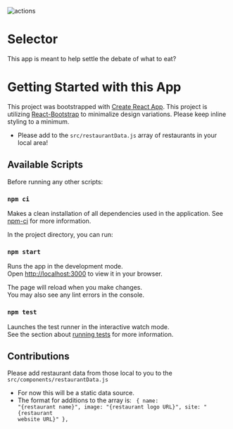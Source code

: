 ![actions](https://github.com/dunnjacoba/selector/actions/workflows/actions.yaml/badge.svg?event=push)

# Selector

This app is meant to help settle the debate of what to eat?

# Getting Started with this App

This project was bootstrapped with [Create React App](https://github.com/facebook/create-react-app). This project is utilizing
[React-Bootstrap](https://react-bootstrap.github.io/) to minimalize design variations. Please keep inline styling to a minimum.

- Please add to the <code>src/restaurantData.js</code> array of restaurants in your local area!

## Available Scripts

Before running any other scripts:

### `npm ci`

Makes a clean installation of all dependencies used in the application.
See [npm-ci](https://docs.npmjs.com/cli/v8/commands/npm-ci) for more information.

In the project directory, you can run:

### `npm start`

Runs the app in the development mode.\
Open [http://localhost:3000](http://localhost:3000) to view it in your browser.

The page will reload when you make changes.\
You may also see any lint errors in the console.

### `npm test`

Launches the test runner in the interactive watch mode.\
See the section about [running tests](https://facebook.github.io/create-react-app/docs/running-tests) for more information.

## Contributions

Please add restaurant data from those local to you to the <code>src/components/restaurantData.js</code>

- For now this will be a static data source.
- The format for additions to the array is:
  <code> {
  name: "{restaurant name}",
  image: "{restaurant logo URL}",
  site: "{restaurant website URL}"
  },
  </code>
